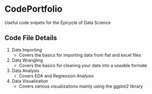# CodePortfolio
Useful code snipets for the Epicycle of Data Science

## Code File Details
  1. Data Importing
      - Covers the basics for importing data from flat and excel files
  2. Data Wrangling
      - Covers the basics for cleaning your data into a useable formate
  3. Data Analysis
      - Covers EDA and Regression Analysis
  4. Data Visualization
      - Covers various visualizations mainly using the ggplot2 library
